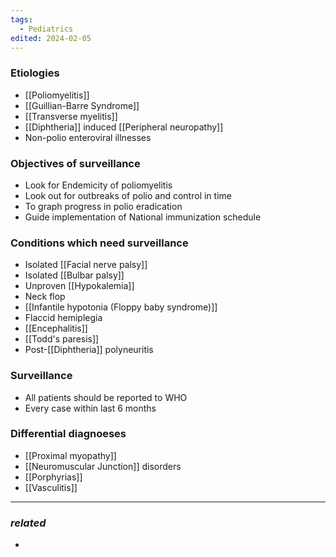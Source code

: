 ```yaml
---
tags:
  - Pediatrics
edited: 2024-02-05
---
```

### Etiologies
- [[Poliomyelitis]]
- [[Guillian-Barre Syndrome]]
- [[Transverse myelitis]]
- [[Diphtheria]] induced [[Peripheral neuropathy]] 
- Non-polio enteroviral illnesses
### Objectives of surveillance
- Look for Endemicity of poliomyelitis
- Look out for outbreaks of polio and control in time
- To graph progress in polio eradication
- Guide implementation of National immunization schedule 
### Conditions which need surveillance
- Isolated [[Facial nerve palsy]]
- Isolated [[Bulbar palsy]]
- Unproven [[Hypokalemia]]
- Neck flop
- [[Infantile hypotonia (Floppy baby syndrome)]] 
- Flaccid hemiplegia
- [[Encephalitis]]
- [[Todd's paresis]]
- Post-[[Diphtheria]] polyneuritis 
### Surveillance
- All patients should be reported to WHO
- Every case within last 6 months
### Differential diagnoeses
- [[Proximal myopathy]]
- [[Neuromuscular Junction]] disorders
- [[Porphyrias]]
- [[Vasculitis]] 

---
### *related*
- 